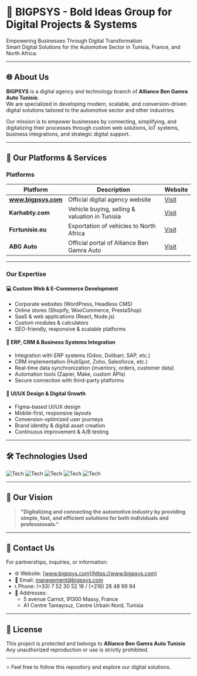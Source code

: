 # 🚗 BIGPSYS - Bold Ideas Group for Digital Projects & Systems

Empowering Businesses Through Digital Transformation  
Smart Digital Solutions for the Automotive Sector in Tunisia, France, and North Africa.

---

## 🌐 About Us

**BIGPSYS** is a digital agency and technology branch of **Alliance Ben Gamra Auto Tunisie**.  
We are specialized in developing modern, scalable, and conversion-driven digital solutions tailored to the automotive sector and other industries.

Our mission is to empower businesses by connecting, simplifying, and digitalizing their processes through custom web solutions, IoT systems, business integrations, and strategic digital support.

---

## 🚀 Our Platforms & Services

### Platforms

| Platform | Description | Website |
|--------|-------------|---------|
| **www.bigpsys.com** | Official digital agency website | [Visit](https://www.bigpsys.com) |
| **Karhabty.com** | Vehicle buying, selling & valuation in Tunisia | [Visit](https://karhabty.com) |
| **Fcrtunisie.eu** | Exportation of vehicles to North Africa | [Visit](https://fcrtunisie.eu) |
| **ABG Auto** | Official portal of Alliance Ben Gamra Auto | [Visit](https://www.abgautos.online) |

---

### Our Expertise

#### 💻 Custom Web & E-Commerce Development
- Corporate websites (WordPress, Headless CMS)
- Online stores (Shopify, WooCommerce, PrestaShop)
- SaaS & web applications (React, Node.js)
- Custom modules & calculators
- SEO-friendly, responsive & scalable platforms

#### 🔗 ERP, CRM & Business Systems Integration
- Integration with ERP systems (Odoo, Dolibarr, SAP, etc.)
- CRM implementation (HubSpot, Zoho, Salesforce, etc.)
- Real-time data synchronization (inventory, orders, customer data)
- Automation tools (Zapier, Make, custom APIs)
- Secure connection with third-party platforms

#### 🎨 UI/UX Design & Digital Growth
- Figma-based UI/UX design
- Mobile-first, responsive layouts
- Conversion-optimized user journeys
- Brand identity & digital asset creation
- Continuous improvement & A/B testing

---

## 🛠️ Technologies Used

![Tech](https://img.shields.io/badge/Frontend-React%20%7C%20Next.js%20%7C%20Tailwind-blue)
![Tech](https://img.shields.io/badge/Backend-Node.js%20%7C%20PHP-lightgrey)
![Tech](https://img.shields.io/badge/Database-MySQL%20%7C%20MongoDB-yellow)
![Tech](https://img.shields.io/badge/IoT-MQTT%20%7C%20Node--RED-orange)
![Tech](https://img.shields.io/badge/Infrastructure-AWS%20%7C%20Docker-green)

---

## 🎯 Our Vision

> **"Digitalizing and connecting the automotive industry by providing simple, fast, and efficient solutions for both individuals and professionals."**

---

## 📩 Contact Us

For partnerships, inquiries, or information:

- 🌐 Website: [www.bigpsys.com](https://www.bigpsys.com)
- 📧 Email: management@bigpsys.com
- 📞 Phone: (+33) 7 52 30 52 16 / (+216) 28 48 99 94
- 📍 Addresses:
  - 5 avenue Carnot, 91300 Massy, France
  - A1 Centre Tamayouz, Centre Urbain Nord, Tunisia

---

## 📄 License

This project is protected and belongs to **Alliance Ben Gamra Auto Tunisie**.  
Any unauthorized reproduction or use is strictly prohibited.

---

⭐️ Feel free to follow this repository and explore our digital solutions.
